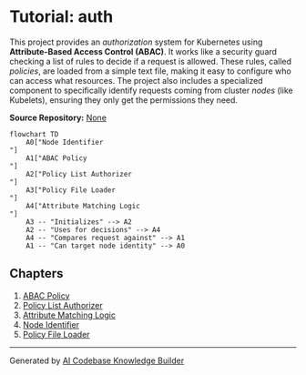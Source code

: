 # Tutorial: auth

This project provides an *authorization* system for Kubernetes using **Attribute-Based Access Control (ABAC)**. It works like a security guard checking a list of rules to decide if a request is allowed. These rules, called *policies*, are loaded from a simple text file, making it easy to configure who can access what resources. The project also includes a specialized component to specifically identify requests coming from cluster *nodes* (like Kubelets), ensuring they only get the permissions they need.


**Source Repository:** [None](None)

```mermaid
flowchart TD
    A0["Node Identifier
"]
    A1["ABAC Policy
"]
    A2["Policy List Authorizer
"]
    A3["Policy File Loader
"]
    A4["Attribute Matching Logic
"]
    A3 -- "Initializes" --> A2
    A2 -- "Uses for decisions" --> A4
    A4 -- "Compares request against" --> A1
    A1 -- "Can target node identity" --> A0
```

## Chapters

1. [ABAC Policy
](01_abac_policy_.md)
2. [Policy List Authorizer
](02_policy_list_authorizer_.md)
3. [Attribute Matching Logic
](03_attribute_matching_logic_.md)
4. [Node Identifier
](04_node_identifier_.md)
5. [Policy File Loader
](05_policy_file_loader_.md)


---

Generated by [AI Codebase Knowledge Builder](https://github.com/The-Pocket/Tutorial-Codebase-Knowledge)